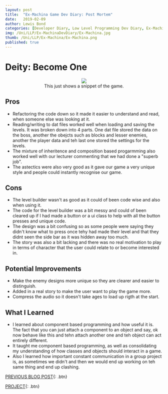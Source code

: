 ```yaml
---
layout: post
title:  "Ex-Machina Game Dev Diary: Post Mortem"
date:   2019-02-09
author: Lewis Bond
categories: [Developer Diary, Low Level Programming Dev Diary, Ex-Machina Dev Diary, Post Mortem]
img: /Uni/LLP/Ex-MachinaDevDiary/Ex-Machina.jpg
thumb: /Uni/LLP/Ex-Machina/Ex-Machina.png
published: true
---
```


<!--more-->
# Deity: Become One

<center>
<figure>
    <a href="/assets/img/blog/Uni/LLP/Ex-MachinaDevDiary/DeityBO.gif"><img src="/assets/img/blog/Uni/LLP/Ex-MachinaDevDiary/DeityBO.gif"></a>
    <figcaption>This just shows a snippet of the game.</figcaption>
</figure>
</center>

## Pros
<ul>
    <li>Refactoring the code down so it made it easier to understand and read, when someone else was looking at it.</li>
    <li>Reading/writing to dat files worked well when loading and saving the levels. It was broken down into 4 parts. One dat file stored the data on the boss, another the obejcts such as blocks and lesser enemies, another the player data and teh last one stored the settings for the levels.</li>
    <li>The mixture of inheritence and composition based progarmming also worked well with our lecturer commenting that we had done a "superb job".</li>
    <li>The astectics were also very good as it gave our game a very unique style and people could instantly recognise our game.</li>
</ul>

## Cons
<ul>
    <li>The level builder wasn't as good as it could of been code wise and also when using it.</li>
    <li>The code for the level builder was a bit messy and could of been cleared up if I had made a button or a ui class to help with all the button presses and unique code.</li>
    <li>The design was a bit confusing so as some people were saying they didn't know what to press once tehy had made their level and that they didnt seen the side bar as it was hidden away too much.</li>
    <li>The story was also a bit lacking and there was no real motivation to play in terms of character that the user could relate to or become interested in.</li>
</ul>

## Potential Improvements
<ul>
    <li>Make the enemy designs more unique so they are clearer and easier to distinguish.</li>
    <li>Added in a  real story to make the user want to play the game more.</li>
    <li>Compress the audio so it doesn't take ages to load up rigth at the start.</li>
</ul>

## What I Learned
<ul>
    <li>I learned about component based programming and how useful it is. The fact that you can just attach a component to an object and say, ok now behave like this and tehn attach another one and teh object can act entirely different.</li>
    <li>It taught me component based programming, as well as consolidating my understanding of how classes and objects should interact in a game.</li>
    <li>Also I learned how important constant communication in a group project is, as sometimes we didn't and then we would end up working on teh same thing and end up clashing.</li>
</ul>


[PREVIOUS BLOG POST](https://lbondi7.github.io/developer%20diary/low%20level%20programming%20dev%20diary/ex-machina%20dev%20diary/llp-dd-ExMachina-10){: .btn}

[PROJECT](https://lbondi7.github.io/projects/LLP-ex-machina/){: .btn}
